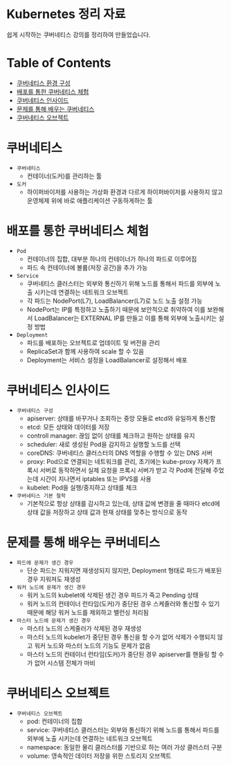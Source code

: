 # Kubernetes 정리 자료
쉽게 시작하는 쿠버네티스 강의를 정리하여 만들었습니다.

Table of Contents
=================
<!--ts-->
   * [쿠버네티스 환경 구성](#쿠버네티스-환경-구성)
   * [배포를 통한 쿠버네티스 체험](#배포를-통한-쿠버네티스-체험)
   * [쿠버네티스 인사이드](#쿠버네티스-인사이드)
   * [문제를 통해 배우는 쿠버네티스](#문제를-통해-배우는-쿠버네티스)
   * [쿠버네티스 오브젝트](#쿠버네티스-오브젝트)
<!--te-->

쿠버네티스
=======
- `쿠버네티스`
  - 컨테이너(도커)를 관리하는 툴
- `도커`
  - 하이퍼바이저를 사용하는 가상화 환경과 다르게 하이퍼바이저를 사용하지 않고 운영체제 위에 바로 애플리케이션 구동하게하는 툴

배포를 통한 쿠버네티스 체험
=======
- `Pod`
  - 컨테이너의 집합, 대부분 하나의 컨테이너가 하나의 파드로 이루어짐
  - 파드 속 컨테이너에 볼륨(저장 공간)을 추가 가능
- `Service`
  - 쿠버네티스 클러스터는 외부와 통신하기 위해 노드를 통해서 파드를 외부에 노출 시키는데 연결하는 네트워크 오브젝트
  - 각 파드는 NodePort(L7), LoadBalancer(L7)로 노드 노출 설정 가능
  - NodePort는 IP를 특정하고 노출하기 때문에 보안적으로 취약하여 이를 보완해서 LoadBalancer는 EXTERNAL IP를 만들고 이를 통해 외부에 노출시키는 설정 방법
- `Deployment`
  - 파드를 배포하는 오브젝트로 업데이트 및 버전을 관리
  - ReplicaSet과 함께 사용하여 scale 할 수 있음
  - Deployment는 서비스 설정을 LoadBalancer로 설정해서 배포

쿠버네티스 인사이드
=======
- `쿠버네티스 구성`
  - apiserver: 상태를 바꾸거나 조회하는 중앙 모듈로 etcd와 유일하게 통신함
  - etcd: 모든 상태와 데이터를 저장
  - controll manager: 끊임 없이 상태를 체크하고 원하는 상태를 유지
  - scheduler: 새로 생성된 Pod을 감지하고 실행할 노드를 선택
  - coreDNS: 쿠버네티스 클러스터의 DNS 역할을 수행할 수 있는 DNS 서버
  - proxy: Pod으로 연결되는 네트워크를 관리, 초기에는 kube-proxy 자체가 프록시 서버로 동작하면서 실제 요청을 프록시 서버가 받고 각 Pod에 전달해 주었는데 시간이 지나면서 iptables 또는 IPVS를 사용
  - kubelet: Pod을 실행/중지하고 상태를 체크
- `쿠버네티스 기본 철학`
  - 기본적으로 항상 상태를 감시하고 있는데, 상태 값에 변경을 줄 때마다 etcd에 상태 값을 저장하고 상태 값과 현재 상태를 맞추는 방식으로 동작

문제를 통해 배우는 쿠버네티스
=======
- `파드에 문제가 생긴 경우`
  - 단순 파드는 지워지면 재생성되지 않지만, Deployment 형태로 파드가 배포된 경우 지워져도 재생성
- `워커 노드에 문제가 생긴 경우`
  - 워커 노드의 kubelet에 삭제된 생긴 경우 파드가 죽고 Pending 상태
  - 워커 노드의 컨테이너 런타임(도커)가 중단된 경우 스케줄러와 통신할 수 있기 때문에 해당 워커 노드를 제외하고 밸런싱 처리됨
- `마스터 노드에 문제가 생긴 경우`
  - 마스터 노드의 스케줄러가 삭제된 경우 재생성
  - 마스터 노드의 kubelet가 중단된 경우 통신을 할 수가 없어 삭제가 수행되지 않고 워커 노드와 마스터 노드의 기능도 문제가 없음
  - 마스터 노드의 컨테이너 런타임(도커)가 중단된 경우 apiserver를 핸들링 할 수가 없어 시스템 전체가 마비

쿠버네티스 오브젝트
=======
- `쿠버네티스 오브젝트`
  - pod: 컨테이너의 집합
  - service: 쿠버네티스 클러스터는 외부와 통신하기 위해 노드를 통해서 파드를 외부에 노출 시키는데 연결하는 네트워크 오브젝트
  - namespace: 동일한 물리 클러스터를 기반으로 하는 여러 가상 클러스터 구분
  - volume: 영속적인 데이터 저장을 위한 스토리지 오브젝트
